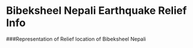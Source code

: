 # Bibeksheel Nepali Earthquake Relief Info

###Representation of Relief location of Bibeksheel Nepali 


